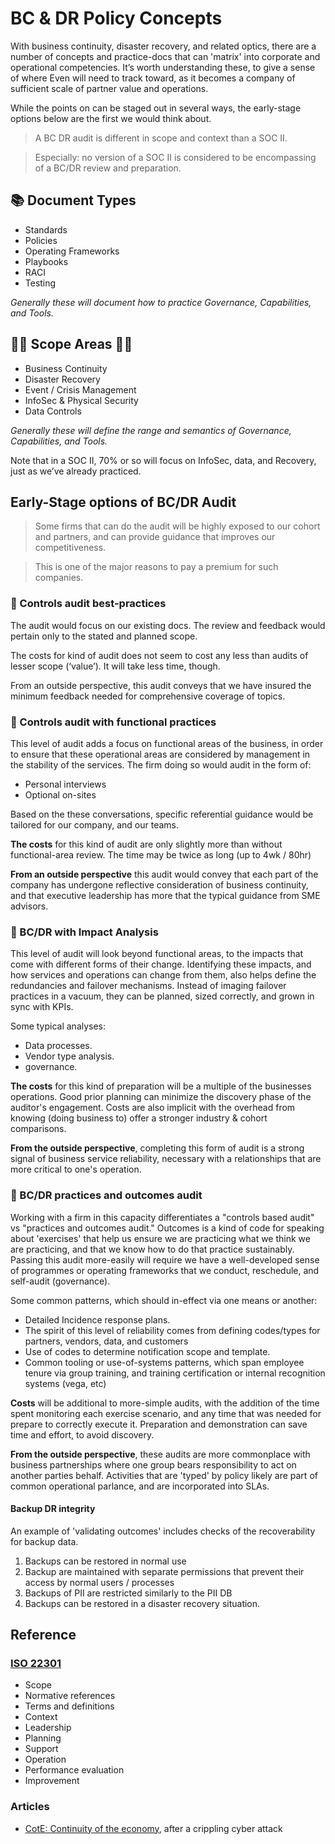 # BC & DR Policy Concepts


With business continuity, disaster recovery, and related optics, there are a number of concepts and practice-docs that can 'matrix' into corporate and operational competencies.  It’s worth understanding these, to give a sense of where Even will need to track toward, as it becomes a company of sufficient scale of partner value and operations. 

While the points on can be staged out in several ways, the early-stage options below are the first we would think about.

> A BC DR audit is different in scope and context than a SOC II.

> Especially: no version of a SOC II is considered to be encompassing of a BC/DR review and preparation.

## 📚 Document Types

* Standards
* Policies
* Operating Frameworks
* Playbooks
* RACI
* Testing

*Generally these will document how to practice Governance, Capabilities, and Tools.*


## 👩‍🔬 Scope Areas 👨‍🔬

* Business Continuity
* Disaster Recovery
* Event / Crisis Management
* InfoSec & Physical Security
* Data Controls

*Generally these will define the range and semantics of Governance, Capabilities, and Tools.*

Note that in a SOC II, 70% or so will focus on InfoSec, data, and Recovery, just as we’ve already practiced.  


## Early-Stage options of BC/DR Audit

> Some firms that can do the audit will be highly exposed to our cohort and partners, and can provide guidance that improves our competitiveness.  

> This is one of the major reasons to pay a premium for such companies.

### 📒 Controls audit best-practices

The audit would focus on our existing docs.  The review and feedback would pertain only to the stated and planned scope.   


The costs for kind of audit does not seem to cost any less than audits of lesser scope (‘value’).  It will take less time, though.  

From an outside perspective, this audit conveys that we have insured the minimum feedback needed for comprehensive coverage of topics.  

### 📒 Controls audit with functional practices

This level of audit adds a focus on functional areas of the business, in order to ensure that these operational areas are considered by management in the stability of the services.  The firm doing so would audit in the form of:

* Personal interviews
* Optional on-sites

Based on the these conversations, specific referential guidance would be tailored for our company, and our teams. 

**The costs** for this kind of audit are only slightly more than without functional-area review.  The time may be twice as long (up to 4wk / 80hr)

**From an outside perspective** this audit would convey that each part of the company has undergone reflective consideration of business continuity, and that executive leadership has more that the typical guidance from SME advisors. 

### 📒 BC/DR with Impact Analysis

This level of audit will look beyond functional areas, to the impacts that come with different forms of their change.  Identifying these impacts, and how services and operations can change from them, also helps define the redundancies and failover mechanisms.  Instead of imaging failover practices in a vacuum, they can be planned, sized correctly, and grown in sync with KPIs.

Some typical analyses:

* Data processes.
* Vendor type analysis.
* governance.

**The costs** for this kind of preparation will be a multiple of the businesses operations.  Good prior planning can minimize the discovery phase of the auditor's engagement.  Costs are also implicit with the overhead from knowing (doing business to) offer a stronger industry & cohort comparisons.

**From the outside perspective**, completing this form of audit is a strong signal of business service reliability, necessary with a relationships that are more critical to one's operation.

### 📒 BC/DR practices and outcomes audit

Working with a firm in this capacity differentiates a "controls based audit" vs "practices and outcomes audit."   Outcomes is a kind of code for speaking about 'exercises' that help us ensure we are practicing what we think we are practicing, and that we know how to do that practice sustainably.  Passing this audit more-easily will require we have a well-developed sense of programmes or operating frameworks that we conduct, reschedule, and self-audit (governance).

Some common patterns, which should in-effect via one means or another:

* Detailed Incidence response plans. 
* The spirit of this level of reliability comes from defining codes/types for partners, vendors, data, and customers
* Use of codes to determine notification scope and template. 
* Common tooling or use-of-systems patterns, which span employee tenure via group training, and training certification or internal recognition systems (vega, etc)

**Costs** will be additional to more-simple audits, with the addition of the time spent monitoring each exercise scenario, and any time that was needed for prepare to correctly execute it.  Preparation and demonstration can save time and effort, to avoid discovery.

**From the outside perspective**, these audits are more commonplace with business partnerships where one group bears responsibility to act on another parties behalf.  Activities that are 'typed' by policy likely are part of common operational parlance, and are incorporated into SLAs.

#### Backup DR integrity

An example of 'validating outcomes' includes checks of the recoverability for backup data.

1. Backups can be restored in normal use
2. Backup are maintained with separate permissions that prevent their access by normal users / processes
3. Backups of PII are restricted similarly to the PII DB
4. Backups can be restored in a disaster recovery situation.


## Reference

### [ISO 22301](https://en.wikipedia.org/wiki/ISO_22301)

* Scope
* Normative references
* Terms and definitions
* Context
* Leadership
* Planning
* Support
* Operation
* Performance evaluation
* Improvement

### Articles

* [CotE: Continuity of the economy](https://www.defenseone.com/ideas/2019/08/cyber-continuity-planning/159507/), after a crippling cyber attack